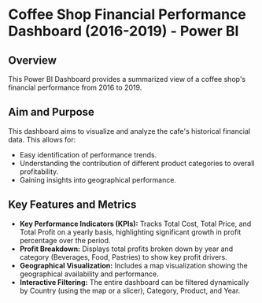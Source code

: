 # Coffee Shop Financial Performance Dashboard (2016-2019) - Power BI

## Overview

This Power BI Dashboard provides a summarized view of a coffee shop's financial performance from 2016 to 2019.

## Aim and Purpose

This dashboard aims to visualize and analyze the cafe's historical financial data. This allows for:

* Easy identification of performance trends.
* Understanding the contribution of different product categories to overall profitability.
* Gaining insights into geographical performance.

## Key Features and Metrics

* **Key Performance Indicators (KPIs):** Tracks Total Cost, Total Price, and Total Profit on a yearly basis, highlighting significant growth in profit percentage over the period.
* **Profit Breakdown:** Displays total profits broken down by year and category (Beverages, Food, Pastries) to show key profit drivers.
* **Geographical Visualization:** Includes a map visualization showing the geographical availability and performance.
* **Interactive Filtering:** The entire dashboard can be filtered dynamically by Country (using the map or a slicer), Category, Product, and Year.
